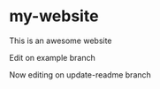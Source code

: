 # my-website

This is an awesome website

Edit on example branch

Now editing on update-readme branch
